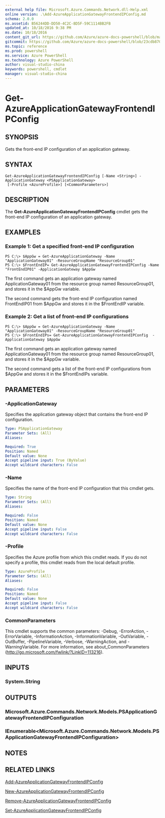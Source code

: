 ```yaml
---
external help file: Microsoft.Azure.Commands.Network.dll-Help.xml
online version: .\Add-AzureApplicationGatewayFrontendIPConfig.md
schema: 2.0.0
ms.assetid: B56244DD-DD50-4C2C-8D5F-59C1114BB2FB
updated_at: 10/18/2016 9:38 PM
ms.date: 10/18/2016
content_git_url: https://github.com/Azure/azure-docs-powershell/blob/master/azureps-cmdlets-docs/ResourceManager/AzureRM.Network/v0.9.8/Get-AzureApplicationGatewayFrontendIPConfig.md
gitcommit: https://github.com/Azure/azure-docs-powershell/blob/23cdb8705d4ab9807c0e21b238f3b134a7d49c7d/azureps-cmdlets-docs/ResourceManager/AzureRM.Network/v0.9.8/Get-AzureApplicationGatewayFrontendIPConfig.md
ms.topic: reference
ms.prod: powershell
ms.service: Azure PowerShell
ms.technology: Azure PowerShell
author: visual-studio-china
keywords: powershell, cmdlet
manager: visual-studio-china
---
```


# Get-AzureApplicationGatewayFrontendIPConfig

## SYNOPSIS
Gets the front-end IP configuration of an application gateway.

## SYNTAX

```
Get-AzureApplicationGatewayFrontendIPConfig [-Name <String>] -ApplicationGateway <PSApplicationGateway>
 [-Profile <AzureProfile>] [<CommonParameters>]
```

## DESCRIPTION
The **Get-AzureApplicationGatewayFrontendIPConfig** cmdlet gets the front-end IP configuration of an application gateway.

## EXAMPLES

### Example 1: Get a specified front-end IP configuration
```
PS C:\> $AppGw = Get-AzureApplicationGateway -Name "ApplicationGateway01" -ResourceGroupName "ResourceGroup01"
PS C:\> $FrontEndIP= Get-AzureApplicationGatewayFrontendIPConfig -Name "FrontEndIP01" -ApplicationGateway $AppGw
```

The first command gets an application gateway named ApplicationGateway01 from the resource group named ResourceGroup01, and stores it in the $AppGw variable.

The second command gets the front-end IP configuration named FrontEndIP01 from $AppGw and stores it in the $FrontEndIP variable.

### Example 2: Get a list of front-end IP configurations
```
PS C:\> $AppGw = Get-AzureApplicationGateway -Name "ApplicationGateway01" -ResourceGroupName "ResourceGroup01"
PS C:\> $FrontEndIPs= Get-AzureApplicationGatewayFrontendIPConfig  -ApplicationGateway $AppGw
```

The first command gets an application gateway named ApplicationGateway01 from the resource group named ResourceGroup01, and stores it in the $AppGw variable.

The second command gets a list of the front-end IP configurations from $AppGw and stores it in the $FrontEndIPs variable.

## PARAMETERS

### -ApplicationGateway
Specifies the application gateway object that contains the front-end IP configuration.

```yaml
Type: PSApplicationGateway
Parameter Sets: (All)
Aliases: 

Required: True
Position: Named
Default value: None
Accept pipeline input: True (ByValue)
Accept wildcard characters: False
```

### -Name
Specifies the name of the front-end IP configuration that this cmdlet gets.

```yaml
Type: String
Parameter Sets: (All)
Aliases: 

Required: False
Position: Named
Default value: None
Accept pipeline input: False
Accept wildcard characters: False
```

### -Profile
Specifies the Azure profile from which this cmdlet reads.
If you do not specify a profile, this cmdlet reads from the local default profile.

```yaml
Type: AzureProfile
Parameter Sets: (All)
Aliases: 

Required: False
Position: Named
Default value: None
Accept pipeline input: False
Accept wildcard characters: False
```

### CommonParameters
This cmdlet supports the common parameters: -Debug, -ErrorAction, -ErrorVariable, -InformationAction, -InformationVariable, -OutVariable, -OutBuffer, -PipelineVariable, -Verbose, -WarningAction, and -WarningVariable. For more information, see about_CommonParameters (http://go.microsoft.com/fwlink/?LinkID=113216).

## INPUTS

### System.String

## OUTPUTS

### Microsoft.Azure.Commands.Network.Models.PSApplicationGatewayFrontendIPConfiguration

### IEnumerable<Microsoft.Azure.Commands.Network.Models.PSApplicationGatewayFrontendIPConfiguration>

## NOTES

## RELATED LINKS

[Add-AzureApplicationGatewayFrontendIPConfig](.\Add-AzureApplicationGatewayFrontendIPConfig.md)

[New-AzureApplicationGatewayFrontendIPConfig](.\New-AzureApplicationGatewayFrontendIPConfig.md)

[Remove-AzureApplicationGatewayFrontendIPConfig](.\Remove-AzureApplicationGatewayFrontendIPConfig.md)

[Set-AzureApplicationGatewayFrontendIPConfig](.\Set-AzureApplicationGatewayFrontendIPConfig.md)


